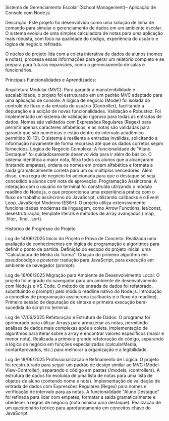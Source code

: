 Sistema de Gerenciamento Escolar (School Management)– Aplicação de Console com Node.js

Descrição:
Este projeto foi desenvolvido como uma solução de linha de comando para simular o gerenciamento de dados em um ambiente escolar. O sistema evoluiu de uma simples calculadora de notas para uma aplicação mais robusta, com foco na qualidade do código, experiência do usuário e lógica de negócio refinada.

O núcleo do projeto lida com a coleta interativa de dados de alunos (nomes e notas), processa essas informações para gerar um relatório completo e se prepara para futuras expansões, como o gerenciamento de salas e funcionários.

Principais Funcionalidades e Aprendizados:

Arquitetura Modular (MVC): Para garantir a manutenibilidade e escalabilidade, o projeto foi estruturado em um padrão MVC adaptado para uma aplicação de console. A lógica de negócio (Model) foi isolada do controle de fluxo e da entrada do usuário (Controller), facilitando a depuração e a adição de novas funcionalidades.
Validação e Robustez: Foi implementado um sistema de validação rigoroso para todas as entradas de dados. Nomes são validados com Expressões Regulares (Regex) para permitir apenas caracteres alfabéticos, e as notas são validadas para garantir que são numéricas e estão dentro do intervalo acadêmico permitido (0-10). O sistema é resiliente a entradas inválidas, solicitando a informação novamente de forma recursiva até que os dados corretos sejam fornecidos.
Lógica de Negócio Complexa: A funcionalidade de "Aluno Destaque" foi cuidadosamente desenvolvida para ir além do básico. O sistema identifica a maior nota, filtra todos os alunos que a alcançaram (tratando empates), ordena os nomes em ordem alfabética e formata a saída gramaticalmente correta para um ou múltiplos vencedores. Além disso, uma regra de negócio foi adicionada para que o destaque só seja concedido a alunos com nota de aprovação.
Programação Assíncrona: A interação com o usuário no terminal foi construída utilizando o módulo readline do Node.js, o que proporcionou uma experiência prática com o fluxo de trabalho assíncrono do JavaScript, utilizando callbacks e o Event Loop.
JavaScript Moderno (ES6+): O projeto utiliza extensivamente funcionalidades modernas da linguagem, como Arrow Functions, let/const, desestruturação, template literals e métodos de array avançados (.map, .filter, .find, .sort).

Histórico de Progresso do Projeto

Log de 14/06/2025
Início do Projeto e Prova de Conceito:
Realizada uma avaliação de conhecimentos em lógica de programação e algoritmos para definir o ponto de partida.
Definição do escopo do projeto inicial: uma "Calculadora de Média da Turma".
Criação do primeiro algoritmo em pseudocódigo e posterior tradução para JavaScript, para execução em ambiente de navegador (prompt).

Log de 16/06/2025
Migração para Ambiente de Desenvolvimento Local:
O projeto foi migrado do navegador para um ambiente de desenvolvimento com Node.js e VS Code.
O método de entrada de dados foi refatorado, substituindo o prompt() pelo módulo readline nativo do Node.js.
Introdução a conceitos de programação assíncrona (callbacks e o fluxo do readline).
Primeira sessão de depuração de sintaxe e primeira execução bem-sucedida do script no terminal.

Log de 17/06/2025
Refatoração e Estrutura de Dados:
O programa foi aprimorado para utilizar Arrays para armazenar as notas, permitindo análises de dados mais complexas após a coleta.
Implementação de algoritmos para iterar sobre a array e encontrar valores específicos (maior e menor nota).
Realizada a primeira grande refatoração do código, separando a lógica de negócio em funções especializadas (calcularMedia, contarAprovados, etc.) para melhorar a organização e a legibilidade.

Log de 18/06/2025
Profissionalização e Refinamento de Lógica:
O projeto foi reestruturado para seguir um padrão de design similar ao MVC (Model-View-Controller), separando o código em pastas (/models, /controllers).
A estrutura de dados foi evoluída de uma lista de notas para uma lista de objetos de aluno (contendo nome e nota).
Implementação de validação de entrada de dados com Expressões Regulares (Regex) para nomes e verificação de intervalo para as notas.
A funcionalidade "Aluno Destaque" foi refinada para lidar com empates, formatar a saída gramaticalmente e obedecer a regras de negócio (nota mínima para destaque).
Realização de um questionário teórico para aprofundamento em conceitos chave do JavaScript.
